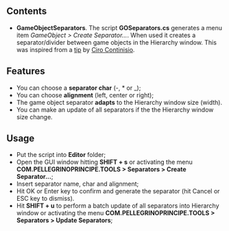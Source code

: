 ## Contents
- **GameObjectSeparators**. The script **GOSeparators.cs** generates a menu item *GameObject > Create Separator...*. When used it creates a separator/divider between game objects in the Hierarchy window. This was inspired from a [tip](https://twitter.com/CiroContns/status/901932711161589765) by [Ciro Continisio](https://twitter.com/CiroContns).
## Features
- You can choose a **separator char** (-, * or _);
- You can choose **alignment** (left, center or right);
- The game object separator **adapts** to the Hierarchy window size (width).
- You can make an update of all separators if the the Hierarchy window size change.
## Usage
- Put the script into **Editor** folder;
- Open the GUI window hitting **SHIFT + s** or activating the menu **COM.PELLEGRINOPRINCIPE.TOOLS > Separators > Create Separator...**;
- Insert separator name, char and alignment;
- Hit OK or Enter key to confirm and generate the separator (hit Cancel or ESC key to dismiss).
- Hit **SHIFT + u** to perform a batch update of all separators into Hierarchy window or activating the menu **COM.PELLEGRINOPRINCIPE.TOOLS > Separators > Update Separators**;

